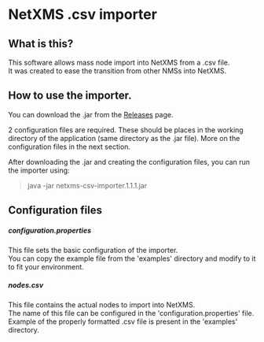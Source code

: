 # NetXMS .csv importer

## What is this?
This software allows mass node import into NetXMS from a .csv file.<br>
It was created to ease the transition from other NMSs into NetXMS.

## How to use the importer.
You can download the .jar from the [Releases](https://github.com/tomaskir/NetXMS-csv-importer/releases) page.

2 configuration files are required.
These should be places in the working directory of the application (same directory as the .jar file).
More on the configuration files in the next section.

After downloading the .jar and creating the configuration files, you can run the importer using:
> java -jar netxms-csv-importer.1.1.1.jar

## Configuration files

##### configuration.properties
This file sets the basic configuration of the importer.<br>
You can copy the example file from the 'examples' directory and modify to it to fit your environment.
##### nodes.csv
This file contains the actual nodes to import into NetXMS.<br>
The name of this file can be configured in the 'configuration.properties' file.<br>
Example of the properly formatted .csv file is present in the 'examples' directory.
